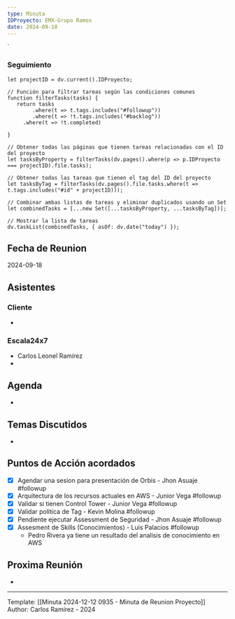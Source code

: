 ```yaml
---
type: Minuta
IDProyecto: EMX-Grupo Ramos
date: 2024-09-18
---
```

`

### Seguimiento

```dataviewjs
let projectID = dv.current().IDProyecto;

// Función para filtrar tareas según las condiciones comunes
function filterTasks(tasks) {
   return tasks
        .where(t => t.tags.includes("#followup"))
        .where(t => !t.tags.includes("#backlog"))
     .where(t => !t.completed)
        
}

// Obtener todas las páginas que tienen tareas relacionadas con el ID del proyecto
let tasksByProperty = filterTasks(dv.pages().where(p => p.IDProyecto === projectID).file.tasks);

// Obtener todas las tareas que tienen el tag del ID del proyecto
let tasksByTag = filterTasks(dv.pages().file.tasks.where(t => t.tags.includes("#id" + projectID)));

// Combinar ambas listas de tareas y eliminar duplicados usando un Set
let combinedTasks = [...new Set([...tasksByProperty, ...tasksByTag])];

// Mostrar la lista de tareas
dv.taskList(combinedTasks, { asOf: dv.date("today") });
 ```
## Fecha de Reunion
2024-09-18

## Asistentes

### Cliente
* 
### Escala24x7
- Carlos Leonel Ramírez
-  

## Agenda
* 
## Temas Discutidos
*  

## Puntos de Acción acordados
- [x] Agendar una sesion para presentación de Orbis - Jhon Asuaje #followup
- [x] Arquitectura de los recursos actuales en AWS - Junior Vega #followup
- [x] Validar si tienen Control Tower - Junior Vega #followup
- [x] Validar politica de Tag - Kevin Molina #followup
- [x] Pendiente ejecutar Assessment de Seguridad - Jhon Asuaje #followup
- [x] Assesment de Skills (Conocimientos) - Luis Palacios #followup
	- Pedro Rivera ya tiene un resultado del analisis de conocimiento en AWS
## Proxima Reunión
*   

---
Template: [[Minuta 2024-12-12 0935 - Minuta de Reunion Proyecto]]
Author: Carlos Ramírez - 2024
